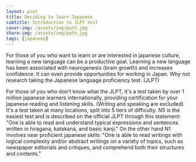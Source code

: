 ```yaml
---
layout: post
title: Deciding to learn Japanese   
subtitle: Introduction to JLPT test
cover-img: /assets/img/path.jpg
share-img: /assets/img/path.jpg
tags: [japanese]
---
```

For those of you who want to learn or are interested in japanese culture, learning a new language can be a productive goal. Learning a new language has been associated with neurogenesis (brain growth) and increases confidence. It can even provide opportunities for working in Japan. Why not research taking the Japanese language proficiency test. (JLPT)

For those of you who don't know what the JLPT, it's a test taken by over 1 million japanese learners internationally, providing certification for your japanese reading and listening skills. (Writing and speaking are excluded) It's a test taken at many locations, split into 5 tiers of difficulty. N5 is the easiest test and is described on the official JLPT through this statement: "One is able to read and understand typical expressions and sentences written in hiragana, katakana, and basic kanji." On the other hand N1 involves near proficient japanese skills: "One is able to read writings with logical complexity and/or abstract writings on a variety of topics, such as newspaper editorials and critiques, and comprehend both their structures and contents."
